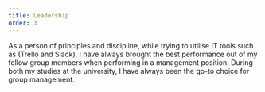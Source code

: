 ```yaml
---
title: Leadership
order: 3
---
```

As a person of principles and discipline, while trying to utilise IT tools such as (Trello and Slack), I have always brought the best performance out of my fellow group members when performing in a management position. During both my studies at the university, I have always been the go-to choice for group management.
